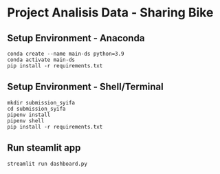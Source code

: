 # Project Analisis Data - Sharing Bike

## Setup Environment - Anaconda
```
conda create --name main-ds python=3.9
conda activate main-ds
pip install -r requirements.txt
```

## Setup Environment - Shell/Terminal
```
mkdir submission_syifa
cd submission_syifa
pipenv install
pipenv shell
pip install -r requirements.txt
```

## Run steamlit app
```
streamlit run dashboard.py
```
